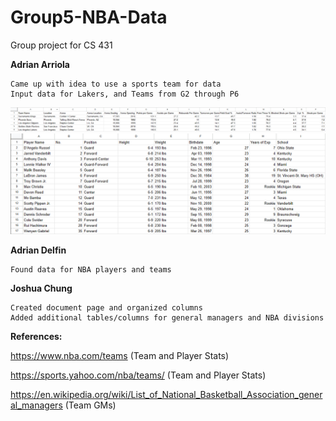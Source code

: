 # Group5-NBA-Data
 Group project for CS 431

**Adrian Arriola**
```
Came up with idea to use a sports team for data
Input data for Lakers, and Teams from G2 through P6
```
![TeamStats](Images/TeamStats.png)
![LakersStats](Images/LakersStats.png)

**Adrian Delfin**
```
Found data for NBA players and teams
```

**Joshua Chung**
```
Created document page and organized columns
Added additional tables/columns for general managers and NBA divisions
```

**References:**

https://www.nba.com/teams (Team and Player Stats)

https://sports.yahoo.com/nba/teams/ (Team and Player Stats)

https://en.wikipedia.org/wiki/List_of_National_Basketball_Association_general_managers (Team GMs)
